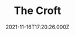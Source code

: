---
date: 2021-11-16T17:20:26.000Z
title: The Croft
latitude: 52.04157276219209
longitude: 0.725460984247657
category: checkin
---